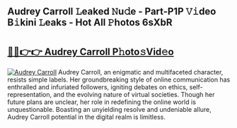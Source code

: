 ## Audrey Carroll 𝙻eaked 𝙽u𝚍e - Part-P1P 𝚅𝚒deo B𝚒kini 𝙻eaks - Hot All 𝙿hotos 6sXbR

# <h2><a href="http://ld425q8.urlbe.top/?page=Audrey+Carroll">🔗🔗👉👉 Audrey Carroll P𝚑oto𝚜Vid𝚎o</a></h2>

[![Audrey Carroll](https://i.imgur.com/eBuTRDB.gif)](http://ld425q8.urlbe.top/?page=Audrey+Carroll)
Audrey Carroll, an enigmatic and multifaceted character, resists simple labels. Her groundbreaking style of online communication has enthralled and infuriated followers, igniting debates on ethics, self-representation, and the evolving nature of virtual societies. Though her future plans are unclear, her role in redefining the online world is unquestionable. Boasting an unyielding resolve and undeniable allure, Audrey Carroll potential in the digital realm is limitless.
